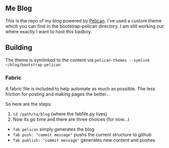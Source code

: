 ## Me Blog ##

This is the repo of my blog powered by [Pelican](http://getpelican.com). I've used a custom theme which you can find in the bootstrap-pelican directory. I am still working out where exactly I want to host this badboy. 

## Building ##

The theme is symlinked to the content via `pelican-themes --symlink ~/blog/bootstrap-pelican`

### Fabric ###

A fabric file is included to help automate as much as possible. The less friction for posting and making pages the better...

So here are the steps:

1. `cd /path/to/blog` (where the fabfile.py lives) 
2. Now its go time and there are three choices (for now...)
  - `fab pelican` simply generates the blog
  - `fab push: "commit message"` pushs the current structure to github
  - `fab publish: "commit message"` generates new content and pushes
